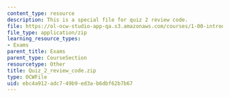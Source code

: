 ```yaml
---
content_type: resource
description: This is a special file for quiz 2 review code.
file: https://ol-ocw-studio-app-qa.s3.amazonaws.com/courses/1-00-introduction-to-computers-and-engineering-problem-solving-spring-2012/ebc4a912adc749b9ed3ab6dbf62b7b67_Quiz_2_review_code.zip
file_type: application/zip
learning_resource_types:
- Exams
parent_title: Exams
parent_type: CourseSection
resourcetype: Other
title: Quiz_2_review_code.zip
type: OCWFile
uid: ebc4a912-adc7-49b9-ed3a-b6dbf62b7b67
---
```

